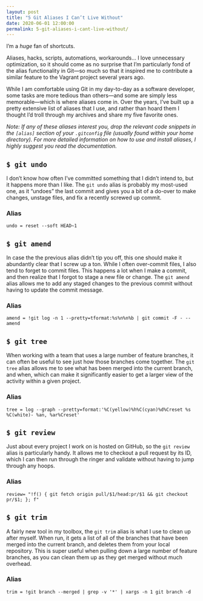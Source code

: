 ```yaml
---
layout: post
title: "5 Git Aliases I Can’t Live Without"
date: 2020-06-01 12:00:00
permalink: 5-git-aliases-i-cant-live-without/
---
```

I’m a _huge_ fan of shortcuts.

Aliases,  hacks, scripts, automations, workarounds… I love unnecessary  optimization, so it should come as no surprise that I’m particularly  fond of the alias functionality in Git—so much so that it inspired me to  contribute a similar feature to the Vagrant project several years ago.

While  I am comfortable using Git in my day-to-day as a software developer,  some tasks are more tedious than others—and some are simply less  memorable—which is where aliases come in. Over the years, I’ve built up a  pretty extensive list of aliases that I use, and rather than hoard them  I thought I’d troll through my archives and share my five favorite  ones.

_Note: If any of these aliases interest you, drop the relevant code snippets in the `[alias]` section of your `.gitconfig` file (usually found within your home directory). For more detailed  information on how to use and install aliases, I highly suggest you read the documentation._

## `$ git undo`

I don’t know how often I’ve committed something that I didn’t intend to, but it happens more than I like. The `git undo` alias is probably my most-used one, as it “undoes” the last commit and  gives you a bit of a do-over to make changes, unstage files, and fix a  recently screwed up commit.

### Alias

```
undo = reset --soft HEAD~1
```

## `$ git amend`

In case the the previous alias didn’t tip you off, this one should make it abundantly clear that I screw up a ton. While I often over-commit files, I also tend to forget to commit files. This happens a lot when I make a commit, and then realize that I forgot to stage a new file or change. The `git amend` alias allows me to add any staged changes to the previous commit without having to update the commit message.

### Alias

```
amend = !git log -n 1 --pretty=tformat:%s%n%n%b | git commit -F - --amend
```

## `$ git tree`

When  working with a team that uses a large number of feature branches, it  can often be useful to see just how those branches come together. The `git tree` alias allows me to see what has been merged into the current branch,  and when, which can make it significantly easier to get a larger view of  the activity within a given project.

### Alias

```
tree = log --graph --pretty=format:'%C(yellow)%h%C(cyan)%d%Creset %s %C(white)- %an, %ar%Creset'
```

## `$ git review`

Just about every project I work on is hosted on GitHub, so the `git review` alias is particularly handy. It allows me to checkout a pull request by  its ID, which I can then run through the ringer and validate without  having to jump through any hoops.

### Alias

```
review= "!f() { git fetch origin pull/$1/head:pr/$1 && git checkout pr/$1; }; f"
```

## `$ git trim`

A fairly new tool in my toolbox, the `git trim` alias is what I use to clean up after myself. When run, it gets a list  of all of the branches that have been merged into the current branch,  and deletes them from your local repository. This is super useful when  pulling down a large number of feature branches, as you can clean them  up as they get merged without much overhead.

### Alias

```
trim = !git branch --merged | grep -v '*' | xargs -n 1 git branch -d
```